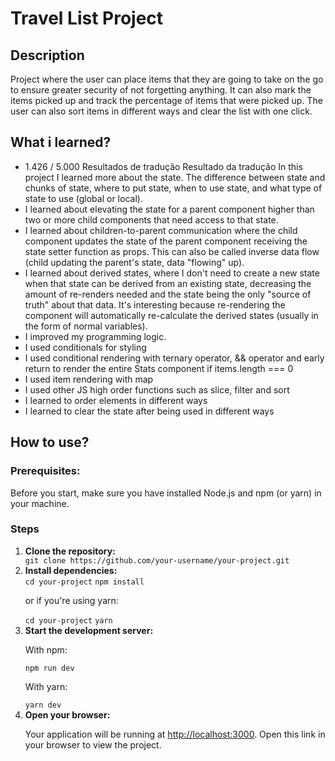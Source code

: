 <h1>Travel List Project</h1>

<h2>Description</h2>

<p>
  Project where the user can place items that they are going to take on the go
  to ensure greater security of not forgetting anything. It can also mark the
  items picked up and track the percentage of items that were picked up. The
  user can also sort items in different ways and clear the list with one click.
</p>

<h2>What i learned?</h2>
<ul>
  <li>
    1.426 / 5.000 Resultados de tradução Resultado da tradução In this project I
    learned more about the state. The difference between state and chunks of
    state, where to put state, when to use state, and what type of state to use
    (global or local).
  </li>

  <li>
    I learned about elevating the state for a parent component higher than two
    or more child components that need access to that state.
  </li>

  <li>
    I learned about children-to-parent communication where the child component
    updates the state of the parent component receiving the state setter
    function as props. This can also be called inverse data flow (child updating
    the parent's state, data "flowing" up).
  </li>

  <li>
    I learned about derived states, where I don't need to create a new state
    when that state can be derived from an existing state, decreasing the amount
    of re-renders needed and the state being the only "source of truth" about
    that data. It's interesting because re-rendering the component will
    automatically re-calculate the derived states (usually in the form of normal
    variables).
  </li>

  <li>I improved my programming logic.</li>

  <li>I used conditionals for styling</li>

  <li>
    I used conditional rendering with ternary operator, && operator and early
    return to render the entire Stats component if items.length === 0
  </li>

  <li>I used item rendering with map</li>

  <li>I used other JS high order functions such as slice, filter and sort</li>

  <li>I learned to order elements in different ways</li>

  <li>I learned to clear the state after being used in different ways</li>
</ul>

<h2>How to use?</h2>

<h3>Prerequisites:</h3>

<p>
  Before you start, make sure you have installed Node.js and npm (or yarn) in
  your machine.
</p>

<h3>Steps</h3>
<ol>
  <li><strong>Clone the repository:</strong></li>
  <code>git clone https://github.com/your-username/your-project.git</code>

  <li><strong>Install dependencies:</strong></li>
  <code>cd your-project</code>
  <code>npm install</code>
  <p>or if you're using yarn:</p>
  <code>cd your-project</code>
  <code>yarn</code>

  <li><strong>Start the development server:</strong></li>
  <p>With npm:</p>
  <code>npm run dev</code>
  <p>With yarn:</p>
  <code>yarn dev</code>

  <li><strong>Open your browser:</strong></li>
  <p>
    Your application will be running at
    <a href="http://localhost:3000">http://localhost:3000</a>. Open this link in
    your browser to view the project.
  </p>
</ol>

